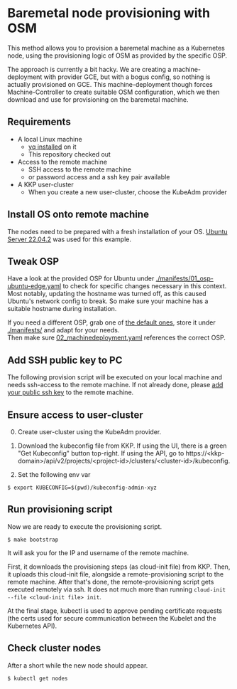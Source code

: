 # Baremetal node provisioning with OSM

This method allows you to provision a baremetal machine as a Kubernetes node, using the provisioning logic of OSM as provided by the specific OSP.  

The approach is currently a bit hacky. We are creating a machine-deployment with provider GCE, but with a bogus config, so nothing is actually provisioned on GCE. This machine-deployment though forces Machine-Controller to create suitable OSM configuration, which we then download and use for provisioning on the baremetal machine.

## Requirements
* A local Linux machine
  * [yq installed](https://github.com/mikefarah/yq/#install) on it 
  * This repository checked out
* Access to the remote machine
  * SSH access to the remote machine
  * or password access and a ssh key pair available
* A KKP user-cluster 
  * When you create a new user-cluster, choose the KubeAdm provider

## Install OS onto remote machine

The nodes need to be prepared with a fresh installation of your OS.
[Ubuntu Server 22.04.2](https://releases.ubuntu.com/22.04.2/ubuntu-22.04.2-live-server-amd64.iso) was used for this example.

## Tweak OSP
Have a look at the provided OSP for Ubuntu under [./manifests/01_osp-ubuntu-edge.yaml](./manifests/01_osp-ubuntu-edge.yaml) to check for specific changes necessary in this context. 
Most notably, updating the hostname was turned off, as this caused Ubuntu's network config to break. So make sure your machine has a suitable hostname during installation.

If you need a different OSP, grab one of [the default ones](https://github.com/kubermatic/operating-system-manager/tree/main/deploy/osps/default), store it under [./manifests/](./manifests/) and adapt for your needs.  
Then make sure [02_machinedeployment.yaml](./manifests/02_machinedeployment.yaml) references the correct OSP.

## Add SSH public key to PC

The following provision script will be executed on your local machine and needs ssh-access to the remote machine. If not already done, please [add your public ssh key](https://www.digitalocean.com/community/tutorials/how-to-set-up-ssh-keys-on-ubuntu-20-04) to the remote machine.

## Ensure access to user-cluster

0. Create user-cluster using the KubeAdm provider.  

1. Download the kubeconfig file from KKP. If using the UI, there is a green "Get Kubeconfig" button top-right. If using the API, go to https://\<kkp-domain\>/api/v2/projects/\<project-id\>/clusters/\<cluster-id\>/kubeconfig.

2. Set the following env var
```
$ export KUBECONFIG=$(pwd)/kubeconfig-admin-xyz
```

## Run provisioning script

Now we are ready to execute the provisioning script. 
```
$ make bootstrap
```

It will ask you for the IP and username of the remote machine. 

First, it downloads the provisioning steps (as cloud-init file) from KKP.
Then, it uploads this cloud-init file, alongside a remote-provisioning script to the remote machine.
After that's done, the remote-provisioning script gets executed remotely via ssh. It does not much more than running `cloud-init --file <cloud-init file> init`.

At the final stage, kubectl is used to approve pending certificate requests (the certs used for secure communication between the Kubelet and the Kubernetes API). 


## Check cluster nodes

After a short while the new node should appear.

```
$ kubectl get nodes
```
